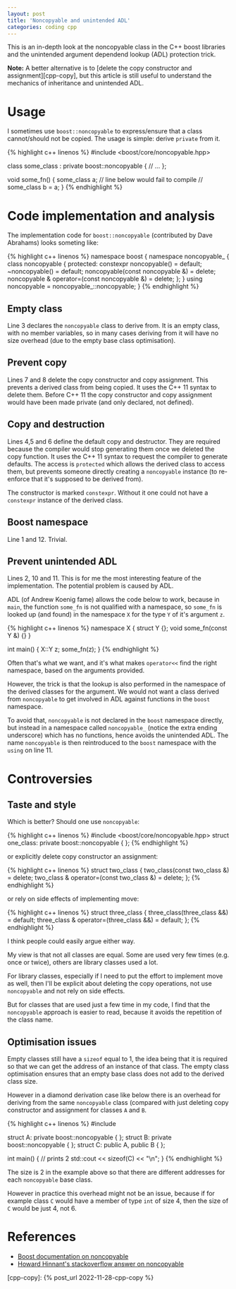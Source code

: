 ```yaml
---
layout: post
title: 'Noncopyable and unintended ADL'
categories: coding cpp
---
```


This is an in-depth look at the noncopyable class in the C++ boost libraries
and the unintended argument dependend lookup (ADL) protection trick.


**Note:** A better alternative is to [delete the copy constructor and
assignment][cpp-copy], but this article is still useful to understand the
mechanics of inheritance and unintended ADL.

# Usage

I sometimes use `boost::noncopyable` to express/ensure that a class
cannot/should not be copied. The usage is simple: derive `private` from it.

{% highlight c++ linenos %}
#include <boost/core/noncopyable.hpp>

class some_class :
  private boost::noncopyable
{
  // ...
};

void some_fn()
{
  some_class a;
  // line below would fail to compile
  // some_class b = a;
}
{% endhighlight %}

# Code implementation and analysis

The implementation code for `boost::noncopyable` (contributed by Dave Abrahams)
looks someting like:

{% highlight c++ linenos %}
namespace boost {
  namespace noncopyable_ {
    class noncopyable {
    protected:
      constexpr noncopyable() = default;
      ~noncopyable() = default;
      noncopyable(const noncopyable &) = delete;
      noncopyable & operator=(const noncopyable &) = delete;
    };
  }
  using noncopyable = noncopyable_::noncopyable;
}
{% endhighlight %}

## Empty class

Line 3 declares the `noncopyable` class to derive from. It is an empty class,
with no member variables, so in many cases deriving from it will have no size
overhead (due to the empty base class optimisation).

## Prevent copy

Lines 7 and 8 delete the copy constructor and copy assignment. This prevents a
derived class from being copied. It uses the C++ 11 syntax to delete them.
Before C++ 11 the copy constructor and copy assignment would have been made
private (and only declared, not defined).

## Copy and destruction

Lines 4,5 and 6 define the default copy and destructor. They are required
because the compiler would stop generating them once we deleted the copy
function. It uses the C++ 11 syntax to request the compiler to generate
defaults. The access is `protected` which allows the derived class to access
them, but prevents someone directly creating a `noncopyable` instance (to
re-enforce that it's supposed to be derived from).

The constructor is marked `constexpr`. Without it one could not have a
`constexpr` instance of the derived class.

## Boost namespace

Line 1 and 12. Trivial.

## Prevent unintended ADL

Lines 2, 10 and 11. This is for me the most interesting feature of the
implementation. The potential problem is caused by ADL.

ADL (of Andrew Koenig fame) allows the code below to work, because in `main`,
the function `some_fn` is not qualified with a namespace, so `some_fn` is
looked up (and found) in the namespace `X` for the type `Y` of it's argument
`z`.

{% highlight c++ linenos %}
namespace X {
  struct Y {};
  void some_fn(const Y &) {}
}

int main() {
  X::Y z;
  some_fn(z);
}
{% endhighlight %}

Often that's what we want, and it's what makes `operator<<` find the right
namespace, based on the arguments provided.

However, the trick is that the lookup is also performed in the namespace of the
derived classes for the argument. We would not want a class derived from
`noncopyable` to get involved in ADL against functions in the `boost` namespace.

To avoid that, `noncopyable` is not declared in the `boost` namespace directly,
but instead in a namespace called `noncopyable_` (notice the extra ending
underscore) which has no functions, hence avoids the unintended ADL. The name
`noncopyable` is then reintroduced to the `boost` namespace with the `using` on
line 11.

# Controversies

## Taste and style

Which is better? Should one use `noncopyable`:

{% highlight c++ linenos %}
#include <boost/core/noncopyable.hpp>
struct one_class:
  private boost::noncopyable
{
};
{% endhighlight %}

or explicitly delete copy constructor an assignment:

{% highlight c++ linenos %}
struct two_class
{
  two_class(const two_class &) = delete;
  two_class & operator=(const two_class &) = delete;
};
{% endhighlight %}

or rely on side effects of implementing move:

{% highlight c++ linenos %}
struct three_class
{
  three_class(three_class &&) = default;
  three_class & operator=(three_class &&) = default;
};
{% endhighlight %}

I think people could easily argue either way.

My view is that not all classes are equal. Some are used very few times (e.g.
once or twice), others are library classes used a lot.

For library classes, especially if I need to put the effort to implement move
as well, then I'll be explicit about deleting the copy operations, not use
`noncopyable` and not rely on side effects.

But for classes that are used just a few time in my code, I find that the
`noncopyable` approach is easier to read, because it avoids the repetition of
the class name.

## Optimisation issues

Empty classes still have a `sizeof` equal to 1, the idea being that it is
required so that we can get the address of an instance of that class. The empty
class optimisation ensures that an empty base class does not add to the derived
class size.

However in a diamond derivation case like below there is an overhead for
deriving from the same `noncopyable` class (compared with just deleting copy
constructor and assignment for classes `A` and `B`.

{% highlight c++ linenos %}
#include <iostream>

struct A: private boost::noncopyable { };
struct B: private boost::noncopyable { };
struct C: public A, public B { };

int main() {
  // prints 2
  std::cout << sizeof(C) << "\n";
}
{% endhighlight %}

The size is 2 in the example above so that there are different addresses for
each `noncopyable` base class.

However in practice this overhead might not be an issue, because if for example
class `C` would have a member of type `int` of size 4, then the size of `C`
would be just 4, not 6.

# References

- [Boost documentation on noncopyable][boost-doc]
- [Howard Hinnant's stackoverflow answer on noncopyable][hh-answer]

[boost-doc]: http://www.boost.org/doc/libs/1_63_0/libs/core/doc/html/core/noncopyable.html
[hh-answer]: http://stackoverflow.com/questions/7823990/what-are-the-advantages-of-boostnoncopyable/7841332#7841332
[cpp-copy]:  {% post_url 2022-11-28-cpp-copy %}

